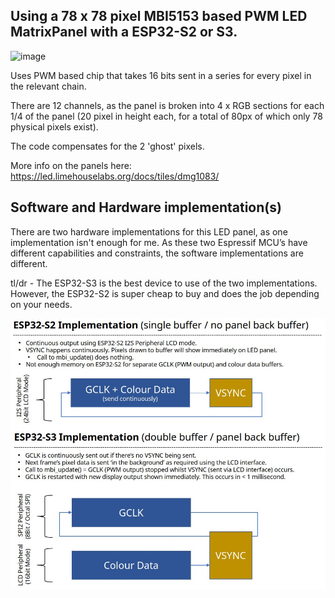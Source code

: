 ## Using a 78 x 78 pixel MBI5153 based PWM LED MatrixPanel with a ESP32-S2 or S3.
![image](https://github.com/mrcodetastic/ESP32S3-MBI5153-DMG1075-DMA/assets/12006953/55241e2b-edfa-4dc6-80c6-e6e21618c9ec)

Uses PWM based chip that takes 16 bits sent in a series for every pixel in the relevant chain.

There are 12 channels, as the panel is broken into 4 x RGB sections for each 1/4 of the panel (20 pixel in height each, for a total of 80px of which only 78 physical pixels exist).

The code compensates for the 2 'ghost' pixels.

More info on the panels here: https://led.limehouselabs.org/docs/tiles/dmg1083/

## Software and Hardware implementation(s)
There are two hardware implementations for this LED panel, as one implementation isn't enough for me. As these two Espressif MCU’s have different capabilities and constraints, the software implementations are different. 

tl/dr - The ESP32-S3 is the best device to use of the two implementations. However, the ESP32-S2 is super cheap to buy and does the job depending on your needs. 

![image](docs/implementations.jpg)

